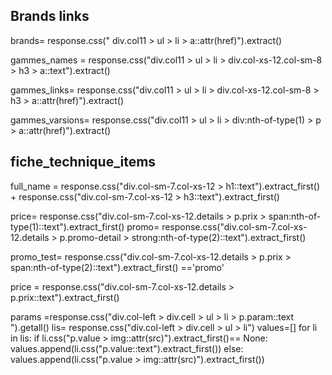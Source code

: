 ## Brands links

brands= response.css(" div.col11 > ul > li > a::attr(href)").extract()

gammes_names = response.css("div.col11 > ul > li > div.col-xs-12.col-sm-8 > h3 > a::text").extract()

gammes_links= response.css("div.col11 > ul > li > div.col-xs-12.col-sm-8 > h3 > a::attr(href)").extract()

gammes_varsions= response.css("div.col11 > ul > li > div:nth-of-type(1) > p > a::attr(href)").extract()

## fiche_technique_items

full_name = response.css("div.col-sm-7.col-xs-12 > h1::text").extract_first() + response.css("div.col-sm-7.col-xs-12 > h3::text").extract_first()

price= response.css("div.col-sm-7.col-xs-12.details > p.prix > span:nth-of-type(1)::text").extract_first()
promo= response.css("div.col-sm-7.col-xs-12.details > p.promo-detail > strong:nth-of-type(2)::text").extract_first()

promo_test= response.css("div.col-sm-7.col-xs-12.details > p.prix > span:nth-of-type(2)::text").extract_first() =='promo'

price = response.css("div.col-sm-7.col-xs-12.details > p.prix::text").extract_first()

params =response.css("div.col-left > div.cell > ul > li > p.param::text ").getall()
lis= response.css("div.col-left > div.cell > ul > li")
values=[]
for li in lis: 
    if li.css("p.value > img::attr(src)").extract_first()== None:
         values.append(li.css("p.value::text").extract_first())
    else:
         values.append(li.css("p.value > img::attr(src)").extract_first())
        
